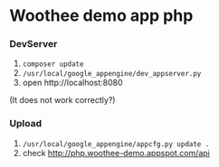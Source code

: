 # Woothee demo app php

### DevServer

1. `composer update`
1. `/usr/local/google_appengine/dev_appserver.py`
1. open http://localhost:8080

(It does not work correctly?)

### Upload

1. `/usr/local/google_appengine/appcfg.py update .`
1. check http://php.woothee-demo.appspot.com/api
